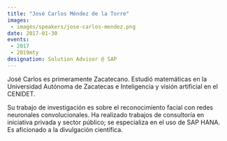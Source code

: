 ```yaml
---
title: "José Carlos Méndez de la Torre"
images:
 - images/speakers/jose-carlos-mendez.png
date: 2017-01-30
events:
 - 2017
 - 2019mty
designation: Solution Advisor @ SAP 
---
```


José Carlos es primeramente Zacatecano. Estudió matemáticas en la Universidad Autónoma de Zacatecas e Inteligencia y visión artificial en el CENIDET.

Su trabajo de investigación es sobre el reconocimiento facial con redes neuronales convolucionales. Ha realizado trabajos de consultoría en iniciativa privada y sector público; se especializa en el uso de SAP HANA. Es aficionado a la divulgación científica.